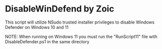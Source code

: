 # DisableWinDefend by Zoic

This script will utilize NSudo trusted installer privileges to disable Windows Defender on Windows 10 and 11

NOTE: When running on Windows 11 you must run the "RunScript11" file with DisableDefender.ps1 in the same directory
